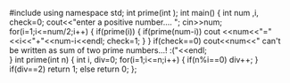 #include<iostream>
using namespace std;
int prime(int );
int main()
{
  int num ,i, check=0;
  cout<<"enter a positive number.... ";
  cin>>num;
  for(i=1;i<=num/2;i++)
  {
    if(prime(i))
    {
      if(prime(num-i))
      cout <<num<<"="<<i<<"+"<<num-i<<endl;
   check=1;
    }
  }
  if(check==0)
      cout<<num<<" can't be written as sum of two prime numbers...! :("<<endl;  
}
int prime(int n)
{
  int i, div=0;
  for(i=1;i<=n;i++)
  {
    if(n%i==0)
    div++;
  }
  if(div==2)
  return 1;
  else
  return 0;
};
